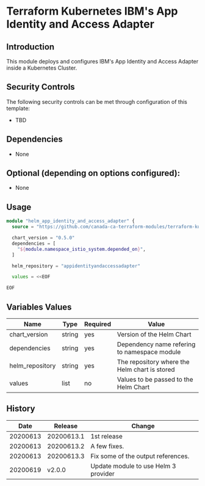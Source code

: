 # Terraform Kubernetes IBM's App Identity and Access Adapter

## Introduction

This module deploys and configures IBM's App Identity and Access Adapter inside a Kubernetes Cluster.

## Security Controls

The following security controls can be met through configuration of this template:

* TBD

## Dependencies

* None

## Optional (depending on options configured):

* None

## Usage

```terraform
module "helm_app_identity_and_access_adapter" {
  source = "https://github.com/canada-ca-terraform-modules/terraform-kubernetes-app-identity-and-access-adapter?ref=v2.0.0"

  chart_version = "0.5.0"
  dependencies = [
    "${module.namespace_istio_system.depended_on}",
  ]

  helm_repository = "appidentityandaccessadapter"

  values = <<EOF

EOF
```

## Variables Values

| Name                 | Type   | Required | Value                                               |
| -------------------- | ------ | -------- | --------------------------------------------------- |
| chart_version        | string | yes      | Version of the Helm Chart                           |
| dependencies         | string | yes      | Dependency name refering to namespace module        |
| helm_repository      | string | yes      | The repository where the Helm chart is stored       |
| values               | list   | no       | Values to be passed to the Helm Chart               |

## History

| Date     | Release    | Change                                                     |
| -------- | ---------- | ---------------------------------------------------------- |
| 20200613 | 20200613.1 | 1st release                                                |
| 20200613 | 20200613.2 | A few fixes.                                               |
| 20200613 | 20200613.3 | Fix some of the output references.                         |
| 20200619 | v2.0.0     | Update module to use Helm 3 provider                       |
